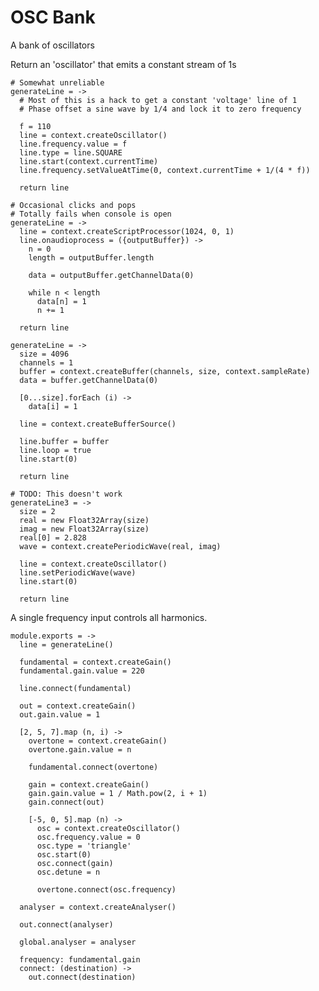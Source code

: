 OSC Bank
========

A bank of oscillators

Return an 'oscillator' that emits a constant stream of 1s

    # Somewhat unreliable
    generateLine = ->
      # Most of this is a hack to get a constant 'voltage' line of 1
      # Phase offset a sine wave by 1/4 and lock it to zero frequency
      
      f = 110
      line = context.createOscillator()
      line.frequency.value = f
      line.type = line.SQUARE
      line.start(context.currentTime)
      line.frequency.setValueAtTime(0, context.currentTime + 1/(4 * f))

      return line

    # Occasional clicks and pops
    # Totally fails when console is open
    generateLine = ->
      line = context.createScriptProcessor(1024, 0, 1)
      line.onaudioprocess = ({outputBuffer}) ->
        n = 0
        length = outputBuffer.length

        data = outputBuffer.getChannelData(0)

        while n < length
          data[n] = 1
          n += 1

      return line

    generateLine = ->
      size = 4096
      channels = 1
      buffer = context.createBuffer(channels, size, context.sampleRate)
      data = buffer.getChannelData(0)

      [0...size].forEach (i) ->
        data[i] = 1

      line = context.createBufferSource()

      line.buffer = buffer
      line.loop = true
      line.start(0)

      return line

    # TODO: This doesn't work
    generateLine3 = ->
      size = 2
      real = new Float32Array(size)
      imag = new Float32Array(size)
      real[0] = 2.828
      wave = context.createPeriodicWave(real, imag)

      line = context.createOscillator()
      line.setPeriodicWave(wave)
      line.start(0)

      return line

A single frequency input controls all harmonics.

    module.exports = ->
      line = generateLine()

      fundamental = context.createGain()
      fundamental.gain.value = 220

      line.connect(fundamental)

      out = context.createGain()
      out.gain.value = 1

      [2, 5, 7].map (n, i) ->
        overtone = context.createGain()
        overtone.gain.value = n

        fundamental.connect(overtone)

        gain = context.createGain()
        gain.gain.value = 1 / Math.pow(2, i + 1)
        gain.connect(out)

        [-5, 0, 5].map (n) ->
          osc = context.createOscillator()
          osc.frequency.value = 0
          osc.type = 'triangle'
          osc.start(0)
          osc.connect(gain)
          osc.detune = n

          overtone.connect(osc.frequency)

      analyser = context.createAnalyser()

      out.connect(analyser)

      global.analyser = analyser

      frequency: fundamental.gain
      connect: (destination) ->
        out.connect(destination)
